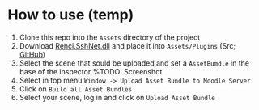 # How to use (temp)
1. Clone this repo into the ``Assets`` directory of the project
2. Download [Renci.SshNet.dll](https://owncloud.uni-koblenz.de/owncloud/s/W4TafcP8jTnWgAp) and place it into ``Assets/Plugins`` (Src; [GitHub](https://github.com/sshnet/SSH.NET))
3. Select the scene that sould be uploaded and set a ``AssetBumdle`` in the base of the inspector %TODO: Screenshot
4. Select in top menu ``Window -> Upload Asset Bundle to Moodle Server``
5. Click on ``Build all Asset Bundles``
6. Select your scene, log in and click on ``Upload Asset Bundle``